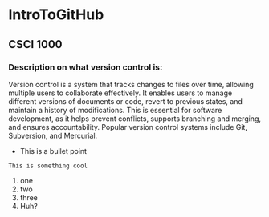 # IntroToGitHub
## CSCI 1000

### Description on what version control is:

Version control is a system that tracks changes to files over time, allowing multiple users to collaborate effectively. It enables users to manage different versions of documents or code, revert to previous states, and maintain a history of modifications. This is essential for software development, as it helps prevent conflicts, supports branching and merging, and ensures accountability. Popular version control systems include Git, Subversion, and Mercurial.

+ This is a bullet point


```
This is something cool
```
1. one
2. two
3. three
5. Huh?
